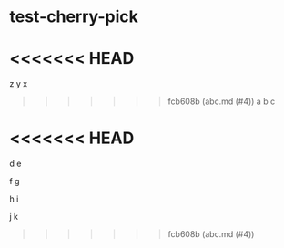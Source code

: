 # test-cherry-pick

<<<<<<< HEAD
=======
z
y
x

>>>>>>> fcb608b (abc.md (#4))
a
b
c

<<<<<<< HEAD
=======
d
e

f
g


h
i


j
k
>>>>>>> fcb608b (abc.md (#4))
